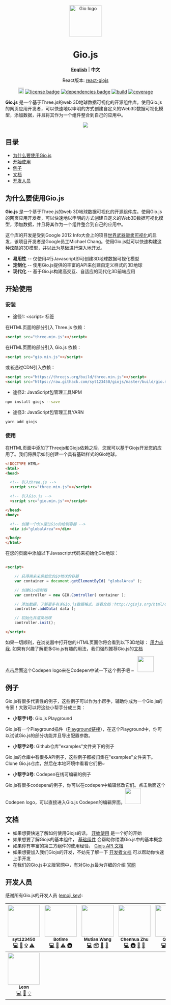 
<p align="center"><a href="https://giojs.org" target="_blank"><img width="100" src="https://github.com/syt123450/giojs/blob/master/assets/readme/logo.png" alt="Gio logo"></a></p>

<h1 align="center">Gio.js</h1>

<p align="center">
<a href="https://github.com/syt123450/giojs/blob/master/README.md"><strong>English</strong></a> | <strong>中文</strong>
</p>

<p align="center">React版本: <a href="https://github.com/syt123450/react-giojs">react-giojs</a></p>


<p align="center">
  <a href="https://www.npmjs.com/package/giojs"><img src="https://img.shields.io/npm/v/giojs.svg" alt="npm version" height="18"></a>
  <a href="https://github.com/syt123450/Gio.js/blob/master/LICENSE"><img src="https://img.shields.io/badge/license-Apache--2.0-green.svg" alt="license badge"></a>
  <a href="https://github.com/mrdoob/three.js/"><img src="https://img.shields.io/badge/dependencies-Three.js-brightgreen.svg" alt="dependencies badge"></a>
  <a href="https://travis-ci.org/syt123450/giojs"><img src="https://travis-ci.org/syt123450/giojs.svg" alt="build"></a>
  <a href="https://coveralls.io/github/syt123450/giojs?branch=master"><img src="https://coveralls.io/repos/github/syt123450/giojs/badge.svg" alt="coverage"></a>
</p>

**Gio.js** 是一个基于Three.js的web 3D地球数据可视化的开源组件库。使用Gio.js的网页应用开发者，可以快速地以申明的方式创建自定义的Web3D数据可视化模型，添加数据，并且将其作为一个组件整合到自己的应用中。

<!-- [START screenshot] -->
<p align="center">
  <img src="https://github.com/syt123450/giojs/blob/master/assets/readme/Gio.gif"/>
</p>
<!-- [END screenshot] -->

## 目录

* [为什么要使用Gio.js](#motivation)
* [开始使用](#getting-started)
* [例子](#examples)
* [文档](#documentation)
* [开发人员](#contributors)

<!-- [START motivation] -->

## <div id="motivation">为什么要使用Gio.js</div>

**Gio.js** 是一个基于Three.js的web 3D地球数据可视化的开源组件库。使用Gio.js的网页应用开发者，可以快速地以申明的方式创建自定义的Web3D数据可视化模型，添加数据，并且将其作为一个组件整合到自己的应用中。

这个库的开发是受到Google 2012 Info大会上的项目[世界武器贩卖可视化](https://github.com/dataarts/armsglobe)的启发，该项目开发者是Google员工Michael Chang。使用Gio.js就可以快速构建这种炫酷的3D模型，并以此为基础进行深入地开发。

* **易用性** -- 仅使用4行Javascript即可创建3D地球数据可视化模型
* **定制化** -- 使用Gio.js提供的丰富的API来创建自定义样式的3D地球
* **现代化** -- 基于Gio.js构建高交互、自适应的现代化3D前端应用

<!-- [END motivation] -->

<!-- [START getstarted] -->
## <div id="getting-started">开始使用</div>

### 安装
- 途径1: \<script\> 标签

在HTML页面的部分引入 Three.js 依赖：
```html
<script src="three.min.js"></script>
```
在HTML页面的部分引入 Gio.js 依赖：
```html
<script src="gio.min.js"></script>
```
或者通过CDN引入依赖：
```html
<script src="https://threejs.org/build/three.min.js"></script>
<script src="https://raw.githack.com/syt123450/giojs/master/build/gio.min.js"></script>
```
- 途径2: JavaScript包管理工具NPM
```bash
npm install giojs --save
```
- 途径3: JavaScript包管理工具YARN
```bash
yarn add giojs
```
### 使用

在HTML页面中添加了Threejs和Giojs依赖之后，您就可以基于Giojs开发您的应用了。我们将展示如何创建一个具有基础样式的Gio地球。

```html
<!DOCTYPE HTML>
<html>
<head>

  <!-- 引入three.js -->
  <script src="three.min.js"></script>

  <!-- 引入Gio.js -->
  <script src="gio.min.js"></script>

</head>
<body>

  <!-- 创建一个div座位Gio的绘制容器 -->
  <div id="globalArea"></div>

</body>
</html>

```
在您的页面中添加以下Javascript代码来初始化Gio地球：

```html

<script>

    // 获得用来来承载您的IO地球的容器
    var container = document.getElementById( "globalArea" );

    // 创建Gio控制器
    var controller = new GIO.Controller( container );

    // 添加数据，了解更多有关Gio.js数据格式，查看文档：http://giojs.org/html/docs/dataIntro_zh.html
    controller.addData( data );

    // 初始化并渲染地球
    controller.init();

</script>
```
如果一切顺利，在浏览器中打开您的HTML页面你将会看到以下3D地球： [用力点我](http://giojs.org/examples/00_hello_world(simplest).html). 如果有兴趣了解更多Gio.js有趣的用法，我们强烈推荐Gio.js的<a href="http://giojs.org/html/docs/index.html">文档</a>

点击后面这个Codepen logo来在Codepen中试一下这个例子吧 ~ &nbsp;&nbsp;<a target="_blank" href="https://codepen.io/syt123450/pen/VXNdgM"><img width=50 height=50 src="https://rawgit.com/syt123450/Gio.js/master/assets/readme/codepen.png"></a>

<!-- [END getstarted] -->

## <div id="examples">例子</div>

Gio.js有很多代表性的例子，这些例子可以作为小帮手，辅助你成为一个Gio.js的专家！大致可以将这些小帮手分成三类：

- **小帮手1号**: Gio.js Playground

Gio.js有一个Playground插件（<a href="http://giojs.org/html/playground.html">Playground链接</a>），在这个Playground中，你可以试试Gio.js的部分功能并且导出配置参数。

- **小帮手2号**: Github仓库"examples"文件夹下的例子

Gio.js的仓库中有很多API例子，这些例子都被归集在"examples"文件夹下。Clone Gio.js仓库，然后在本地环境中看看它们把~

- **小帮手3号**: Codepen在线可编辑的例子

Gio.js有很多codepen的例子，你可以在codepen中编辑修改它们。点击后面这个Codepen logo，可以直接进入Gio.js Codepen的编辑界面。<a target="_blank" href="https://codepen.io/collection/DkBobG/"><img width=50 height=50 src="https://rawgit.com/syt123450/Gio.js/master/assets/readme/codepen.png"></a>

## <div id="documentation">文档</div>

- 如果想要快速了解如何使用Giojs的话， [开始使用](https://github.com/syt123450/giojs/blob/master/docs/zh/Getting_Started_zh.md) 是一个好的开始
- 如果想要了解Giojs的基本组件， [基础组件](https://github.com/syt123450/giojs/blob/master/docs/zh/Basic_Elements_zh.md) 会帮助你缕清Gio.js中的基本概念
- 如果你有丰富的第三方组件的使用经验， [Giojs API 文档](https://github.com/syt123450/giojs/blob/master/docs/zh/APIs_zh.md)
- 如果想要加入我们Giojs的开发，不妨先了解一下 [开发者文档](https://github.com/syt123450/giojs/blob/master/docs/zh/Developer_Guide_zh.md) 可以帮助你快速上手开发
- 在我们的Gio.js中文版官网中，有对Gio.js最为详细的介绍 [官网](http://giojs.org/index_zh.html)

[screenshot-url]: http://via.placeholder.com/400x300
[npm-badge]: https://img.shields.io/badge/npm-v0.0.5-orange.svg
[npm-badge-url]: https://www.npmjs.com/package/giojs
[license-badge]: https://img.shields.io/badge/license-MIT-brightgreen.svg
[license-badge-url]: https://github.com/syt123450/Gio.js/blob/master/LICENSE
[dependencies-badge]: https://img.shields.io/badge/dependencies-Three.js-brightgreen.svg
[dependencies-badge-url]: https://github.com/mrdoob/three.js/

## <div id="contributors">开发人员</div>

感谢所有Gio.js的开发人员 ([emoji key](https://github.com/kentcdodds/all-contributors#emoji-key)):

<!-- ALL-CONTRIBUTORS-LIST:START - Do not remove or modify this section -->
<!-- prettier-ignore -->
| [<img src="https://avatars2.githubusercontent.com/u/7977100?v=4" width="100px;"/><br /><sub><b>syt123450</b></sub>](https://github.com/syt123450)<br />[💻](https://github.com/syt123450/giojs/commits?author=syt123450 "Code") [📖](https://github.com/syt123450/giojs/commits?author=syt123450 "Documentation") [💡](#example-syt123450 "Examples") [⚠️](https://github.com/syt123450/giojs/commits?author=syt123450 "Tests") | [<img src="https://avatars3.githubusercontent.com/u/25629006?v=4" width="100px;"/><br /><sub><b>Botime</b></sub>](https://github.com/BoTime)<br />[💻](https://github.com/syt123450/giojs/commits?author=BoTime "Code") [📖](https://github.com/syt123450/giojs/commits?author=BoTime "Documentation") [⚠️](https://github.com/syt123450/giojs/commits?author=BoTime "Tests") [🚇](#infra-BoTime "Infrastructure (Hosting, Build-Tools, etc)") | [<img src="https://avatars3.githubusercontent.com/u/5203735?v=4" width="100px;"/><br /><sub><b>Mutian Wang</b></sub>](https://github.com/manymeeting)<br />[💻](https://github.com/syt123450/giojs/commits?author=manymeeting "Code") [📦](#platform-manymeeting "Packaging/porting to new platform") [🎨](#design-manymeeting "Design") [👀](#review-manymeeting "Reviewed Pull Requests") | [<img src="https://avatars3.githubusercontent.com/u/4524339?v=4" width="100px;"/><br /><sub><b>Chenhua Zhu</b></sub>](https://github.com/zchholmes)<br />[💻](https://github.com/syt123450/giojs/commits?author=zchholmes "Code") [🚇](#infra-zchholmes "Infrastructure (Hosting, Build-Tools, etc)") [🤔](#ideas-zchholmes "Ideas, Planning, & Feedback") [👀](#review-zchholmes "Reviewed Pull Requests") | [<img src="https://avatars2.githubusercontent.com/u/19629037?v=4" width="100px;"/><br /><sub><b>Qi(Nora)</b></sub>](https://github.com/lq3297401)<br />[💻](https://github.com/syt123450/giojs/commits?author=lq3297401 "Code") [🎨](#design-lq3297401 "Design") [📖](https://github.com/syt123450/giojs/commits?author=lq3297401 "Documentation") [✅](#tutorial-lq3297401 "Tutorials") | [<img src="https://avatars2.githubusercontent.com/u/9123588?v=4" width="100px;"/><br /><sub><b>bouyuc</b></sub>](http://www.bouyuc.com)<br />[📖](https://github.com/syt123450/giojs/commits?author=bouyuc "Documentation") [✅](#tutorial-bouyuc "Tutorials") | [<img src="https://avatars0.githubusercontent.com/u/24384948?v=4" width="100px;"/><br /><sub><b>Xiaoran Lin</b></sub>](https://www.linkedin.com/in/xiaoran-lin-3529726a/)<br />[💻](https://github.com/syt123450/giojs/commits?author=siriustom "Code") [🎨](#design-siriustom "Design") [💡](#example-siriustom "Examples") [👀](#review-siriustom "Reviewed Pull Requests") |
| :---: | :---: | :---: | :---: | :---: | :---: | :---: |
| [<img src="https://avatars1.githubusercontent.com/u/11318667?v=4" width="100px;"/><br /><sub><b>Leon</b></sub>](https://github.com/leonsaber)<br />[💻](https://github.com/syt123450/giojs/commits?author=leonsaber "Code") [🎨](#design-leonsaber "Design") [💡](#example-leonsaber "Examples") |
<!-- ALL-CONTRIBUTORS-LIST:END -->

